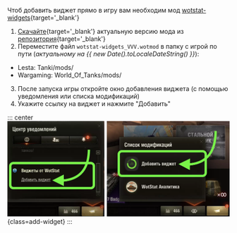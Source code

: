 Чтоб добавить виджет прямо в игру вам необходим мод [wotstat-widgets](https://github.com/wotstat/wotstat-widgets){target='_blank'}

1. [Скачайте](https://github.com/wotstat/wotstat-widgets/releases/latest){target='_blank'} актуальную версию мода из [репозитория](https://github.com/wotstat/wotstat-widgets){target='_blank'}
2. Переместите файл `wotstat-widgets_VVV.wotmod` в папку с игрой по пути (<i>актуальному на {{ new Date().toLocaleDateString() }}</i>):
- Lesta: <current-lesta-version>Tanki/mods/</current-lesta-version>
- Wargaming: <current-wg-version>World_Of_Tanks/mods/</current-wg-version>

3. После запуска игры откройте окно добавления виджета (с помощью уведомления или списка модификаций)
4. Укажите ссылку на виджет и нажмите "Добавить"


::: center
![Инструкция как создать виджет](./add-widget.webp){class=add-widget}
:::